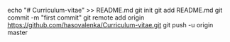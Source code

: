 echo "# Curriculum-vitae" >> README.md
git init
git add README.md
git commit -m "first commit"
git remote add origin https://github.com/hasovalenka/Curriculum-vitae.git
git push -u origin master
